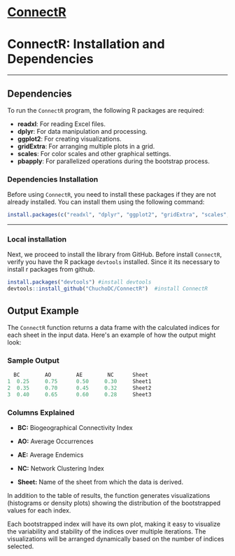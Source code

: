 <h1> 
<a href="https://chuchodc.github.io/ConnectR/">ConnectR</a>
</h1>

# ConnectR: Installation and Dependencies

---

## **Dependencies**

To run the `ConnectR` program, the following R packages are required:

- **readxl**: For reading Excel files.  
- **dplyr**: For data manipulation and processing.  
- **ggplot2**: For creating visualizations.  
- **gridExtra**: For arranging multiple plots in a grid.  
- **scales**: For color scales and other graphical settings.  
- **pbapply**: For parallelized operations during the bootstrap process.

### **Dependencies Installation**
Before using `ConnectR`, you need to install these packages if they are not already installed. 
You can install them using the following command:

```R
install.packages(c("readxl", "dplyr", "ggplot2", "gridExtra", "scales", "pbapply"))
```

---

### **Local installation**

Next, we proceed to install the library from GitHub. Before install `ConnectR`, verify you have the R package `devtools` installed.
Since it its necessary to install r packages from github.  

```R
install.packages("devtools") #install devtools
devtools::install_github("ChuchoDC/ConnectR")  #install ConnectR
```




## **Output Example**

The `ConnectR` function returns a data frame with the calculated indices for each sheet in the input data. Here's an example of how the output might look:

### **Sample Output**

```R
  BC        AO        AE        NC      Sheet
1  0.25     0.75      0.50     0.30     Sheet1
2  0.35     0.70      0.45     0.32     Sheet2
3  0.40     0.65      0.60     0.28     Sheet3
```
### **Columns Explained**

- **BC:** Biogeographical Connectivity Index
  
- **AO:** Average Occurrences

- **AE:** Average Endemics

- **NC:** Network Clustering Index

- **Sheet:** Name of the sheet from which the data is derived.

In addition to the table of results, the function generates visualizations (histograms or density plots) showing the distribution of the bootstrapped values for each index.

Each bootstrapped index will have its own plot, making it easy to visualize the variability and stability of the indices over multiple iterations. The visualizations will be arranged dynamically based on the number of indices selected.
